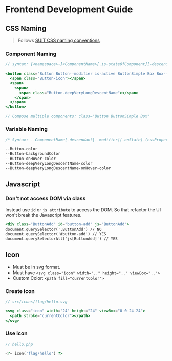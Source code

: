 # Frontend Development Guide

## CSS Naming

> Follows [SUIT CSS naming conventions](https://github.com/suitcss/suit/blob/master/doc/naming-conventions.md)

### Component Naming

```jsx
// syntax: [<namespace>-]<ComponentName>[.is-stateOfComponent][-descendentName][--modifierName]

<button class="Button Button--modifier is-active ButtonSimple Box Box--modifier">
  <span class="Button-icon"></span>
  <span>
    <span>
      <span class="Button-deepVeryLongDescentName"></span>
    </span>
  </span>
</button>

// Compose multiple components: class="Button ButtonSimple Box"
```

### Variable Naming

```css
/* Syntax: --ComponentName[-descendant|--modifier][-onState]-(cssProperty|variableName) */

--Button-color
--Button-backgroundColor
--Button-onHover-color
--Button-deepVeryLongDescentName-color
--Button-deepVeryLongDescentName-onHover-color
```

## Javascript

### Don't not access DOM via class

Instead use `id` or `js attribute` to access the DOM. So that refactor the UI won't break the Javascript features.

```jsx
<div class="ButtonAdd" id="button-add" js="ButtonAdd">
document.querySelector('.ButtonAdd') // NO
document.querySelector('#button-add') // YES
document.querySelectorAll('js[ButtonAdd]') // YES
```

## Icon

- Must be in svg format.
- Must have `<svg class="icon" width=".." height=".." viewBox="..">`
- Custom Color: `<path fill="currentColor">`

### Create icon

```jsx
// src/icons/flag/hello.svg

<svg class="icon" width="24" height="24" viewBox="0 0 24 24">
  <path stroke="currentColor"></path>
</svg>
```

### Use icon

```php
// hello.php

<?= icon('flag/hello') ?>
```
